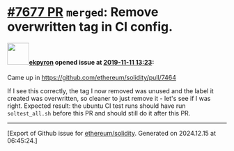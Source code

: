 # [\#7677 PR](https://github.com/ethereum/solidity/pull/7677) `merged`: Remove overwritten tag in CI config.

#### <img src="https://avatars.githubusercontent.com/u/1347491?v=4" width="50">[ekpyron](https://github.com/ekpyron) opened issue at [2019-11-11 13:23](https://github.com/ethereum/solidity/pull/7677):

Came up in https://github.com/ethereum/solidity/pull/7464

If I see this correctly, the tag I now removed was unused and the label it created was overwritten, so cleaner to just remove it - let's see if I was right. Expected result: the ubuntu CI test runs should have run ``soltest_all.sh`` before this PR and should still do it after this PR.




-------------------------------------------------------------------------------



[Export of Github issue for [ethereum/solidity](https://github.com/ethereum/solidity). Generated on 2024.12.15 at 06:45:24.]
